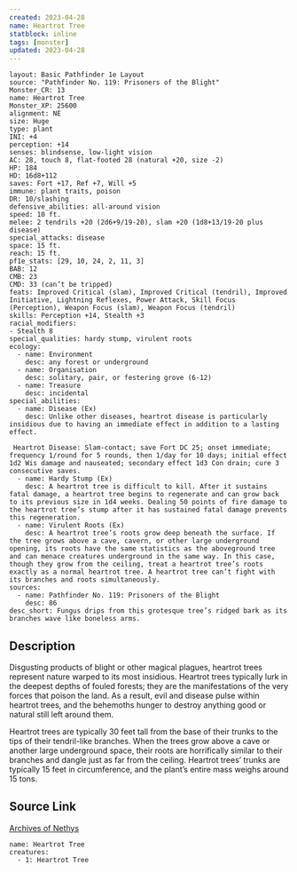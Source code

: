 ```yaml
---
created: 2023-04-28
name: Heartrot Tree
statblock: inline
tags: [monster]
updated: 2023-04-28
---
```

```statblock
layout: Basic Pathfinder 1e Layout
source: "Pathfinder No. 119: Prisoners of the Blight"
Monster_CR: 13
name: Heartrot Tree
Monster_XP: 25600
alignment: NE
size: Huge
type: plant
INI: +4
perception: +14
senses: blindsense, low-light vision
AC: 28, touch 8, flat-footed 28 (natural +20, size -2)
HP: 184
HD: 16d8+112
saves: Fort +17, Ref +7, Will +5
immune: plant traits, poison
DR: 10/slashing
defensive_abilities: all-around vision
speed: 10 ft.
melee: 2 tendrils +20 (2d6+9/19-20), slam +20 (1d8+13/19-20 plus disease)
special_attacks: disease
space: 15 ft.
reach: 15 ft.
pf1e_stats: [29, 10, 24, 2, 11, 3]
BAB: 12
CMB: 23
CMD: 33 (can’t be tripped)
feats: Improved Critical (slam), Improved Critical (tendril), Improved Initiative, Lightning Reflexes, Power Attack, Skill Focus (Perception), Weapon Focus (slam), Weapon Focus (tendril)
skills: Perception +14, Stealth +3
racial_modifiers:
- Stealth 8
special_qualities: hardy stump, virulent roots
ecology:
  - name: Environment
    desc: any forest or underground
  - name: Organisation
    desc: solitary, pair, or festering grove (6-12)
  - name: Treasure
    desc: incidental
special_abilities:
  - name: Disease (Ex)
    desc: Unlike other diseases, heartrot disease is particularly insidious due to having an immediate effect in addition to a lasting effect.

 Heartrot Disease: Slam-contact; save Fort DC 25; onset immediate; frequency 1/round for 5 rounds, then 1/day for 10 days; initial effect 1d2 Wis damage and nauseated; secondary effect 1d3 Con drain; cure 3 consecutive saves.
  - name: Hardy Stump (Ex)
    desc: A heartrot tree is difficult to kill. After it sustains fatal damage, a heartrot tree begins to regenerate and can grow back to its previous size in 1d4 weeks. Dealing 50 points of fire damage to the heartrot tree’s stump after it has sustained fatal damage prevents this regeneration.
  - name: Virulent Roots (Ex)
    desc: A heartrot tree’s roots grow deep beneath the surface. If the tree grows above a cave, cavern, or other large underground opening, its roots have the same statistics as the aboveground tree and can menace creatures underground in the same way. In this case, though they grow from the ceiling, treat a heartrot tree’s roots exactly as a normal heartrot tree. A heartrot tree can’t fight with its branches and roots simultaneously.
sources:
  - name: Pathfinder No. 119: Prisoners of the Blight
    desc: 86
desc_short: Fungus drips from this grotesque tree’s ridged bark as its branches wave like boneless arms.
```
## Description
Disgusting products of blight or other magical plagues, heartrot trees represent nature warped to its most insidious. Heartrot trees typically lurk in the deepest depths of fouled forests; they are the manifestations of the very forces that poison the land. As a result, evil and disease pulse within heartrot trees, and the behemoths hunger to destroy anything good or natural still left around them.

 Heartrot trees are typically 30 feet tall from the base of their trunks to the tips of their tendril-like branches. When the trees grow above a cave or another large underground space, their roots are horrifically similar to their branches and dangle just as far from the ceiling. Heartrot trees’ trunks are typically 15 feet in circumference, and the plant’s entire mass weighs around 15 tons.
## Source Link
[Archives of Nethys](https://aonprd.com/MonsterDisplay.aspx?ItemName=Heartrot%20Tree)
```encounter-table
name: Heartrot Tree
creatures:
  - 1: Heartrot Tree
```
